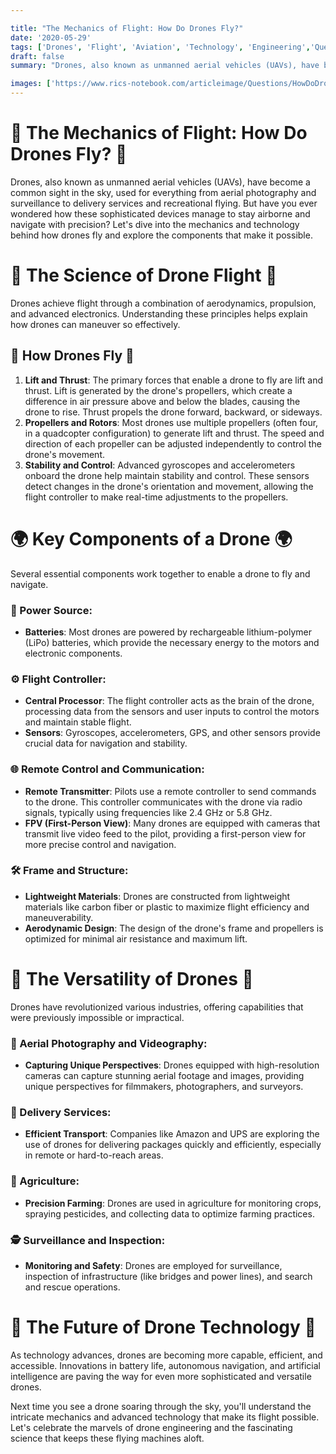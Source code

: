 ```yaml
---

title: "The Mechanics of Flight: How Do Drones Fly?"
date: '2020-05-29'
tags: ['Drones', 'Flight', 'Aviation', 'Technology', 'Engineering','Questions']
draft: false
summary: "Drones, also known as unmanned aerial vehicles (UAVs), have become increasingly popular for various applications. In this blog post, we explore the principles and technology behind how drones fly and the components that make it possible."

images: ['https://www.rics-notebook.com/articleimage/Questions/HowDoDronesFly.webp']
---
```


# 🚁 The Mechanics of Flight: How Do Drones Fly? 🚁

Drones, also known as unmanned aerial vehicles (UAVs), have become a common sight in the sky, used for everything from aerial photography and surveillance to delivery services and recreational flying. But have you ever wondered how these sophisticated devices manage to stay airborne and navigate with precision? Let's dive into the mechanics and technology behind how drones fly and explore the components that make it possible.

# 🔬 The Science of Drone Flight 🔬

Drones achieve flight through a combination of aerodynamics, propulsion, and advanced electronics. Understanding these principles helps explain how drones can maneuver so effectively.

## 🧠 How Drones Fly 🧠

1. **Lift and Thrust**: The primary forces that enable a drone to fly are lift and thrust. Lift is generated by the drone's propellers, which create a difference in air pressure above and below the blades, causing the drone to rise. Thrust propels the drone forward, backward, or sideways.
2. **Propellers and Rotors**: Most drones use multiple propellers (often four, in a quadcopter configuration) to generate lift and thrust. The speed and direction of each propeller can be adjusted independently to control the drone's movement.
3. **Stability and Control**: Advanced gyroscopes and accelerometers onboard the drone help maintain stability and control. These sensors detect changes in the drone's orientation and movement, allowing the flight controller to make real-time adjustments to the propellers.

# 🌍 Key Components of a Drone 🌍

Several essential components work together to enable a drone to fly and navigate.

### 🔋 Power Source:

- **Batteries**: Most drones are powered by rechargeable lithium-polymer (LiPo) batteries, which provide the necessary energy to the motors and electronic components.

### ⚙️ Flight Controller:

- **Central Processor**: The flight controller acts as the brain of the drone, processing data from the sensors and user inputs to control the motors and maintain stable flight.
- **Sensors**: Gyroscopes, accelerometers, GPS, and other sensors provide crucial data for navigation and stability.

### 🌐 Remote Control and Communication:

- **Remote Transmitter**: Pilots use a remote controller to send commands to the drone. This controller communicates with the drone via radio signals, typically using frequencies like 2.4 GHz or 5.8 GHz.
- **FPV (First-Person View)**: Many drones are equipped with cameras that transmit live video feed to the pilot, providing a first-person view for more precise control and navigation.

### 🛠️ Frame and Structure:

- **Lightweight Materials**: Drones are constructed from lightweight materials like carbon fiber or plastic to maximize flight efficiency and maneuverability.
- **Aerodynamic Design**: The design of the drone's frame and propellers is optimized for minimal air resistance and maximum lift.

# 🌟 The Versatility of Drones 🌟

Drones have revolutionized various industries, offering capabilities that were previously impossible or impractical.

### 📸 Aerial Photography and Videography:

- **Capturing Unique Perspectives**: Drones equipped with high-resolution cameras can capture stunning aerial footage and images, providing unique perspectives for filmmakers, photographers, and surveyors.

### 🚀 Delivery Services:

- **Efficient Transport**: Companies like Amazon and UPS are exploring the use of drones for delivering packages quickly and efficiently, especially in remote or hard-to-reach areas.

### 🌾 Agriculture:

- **Precision Farming**: Drones are used in agriculture for monitoring crops, spraying pesticides, and collecting data to optimize farming practices.

### 🕵️ Surveillance and Inspection:

- **Monitoring and Safety**: Drones are employed for surveillance, inspection of infrastructure (like bridges and power lines), and search and rescue operations.

# 🌟 The Future of Drone Technology 🌟

As technology advances, drones are becoming more capable, efficient, and accessible. Innovations in battery life, autonomous navigation, and artificial intelligence are paving the way for even more sophisticated and versatile drones.

Next time you see a drone soaring through the sky, you'll understand the intricate mechanics and advanced technology that make its flight possible. Let's celebrate the marvels of drone engineering and the fascinating science that keeps these flying machines aloft.

